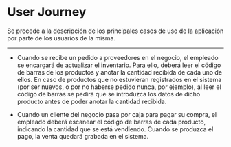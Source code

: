 # User Journey

Se procede a la descripción de los principales casos de uso de la aplicación por parte de los usuarios de la misma.

---

- Cuando se recibe un pedido a proveedores en el negocio, el empleado se encargará de actualizar el inventario. Para ello, deberá leer el código de barras de los productos y anotar la cantidad recibida de cada uno de ellos. En caso de productos que no estuvieran registrados en el sistema (por ser nuevos, o por no haberse pedido nunca, por ejemplo), al leer el código de barras se pedirá que se introduzca los datos de dicho producto antes de poder anotar la cantidad recibida.

- Cuando un cliente del negocio pasa por caja para pagar su compra, el empleado deberá escanear el código de barras de cada producto, indicando la cantidad que se está vendiendo. Cuando se produzca el pago, la venta quedará grabada en el sistema.
